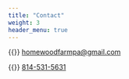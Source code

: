 ```yaml
---
title: "Contact"
weight: 3
header_menu: true
---
```


{{<icon class="fa fa-envelope">}}&nbsp;[homewoodfarmpa@gmail.com](mailto:homewoodfarmpa@gmail.com)

{{<icon class="fa fa-phone">}}&nbsp;[814-531-5631](tel:8145315631)

